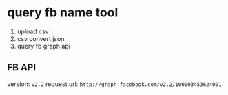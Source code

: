 # query fb name tool

1. upload csv
2. csv convert json
3. query fb graph api


## FB API
version: `v2.2`
request url: `http://graph.facebook.com/v2.2/100003453624001`